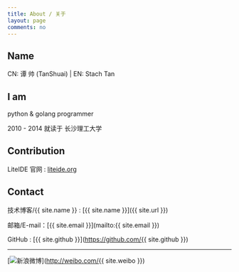 ```yaml
---
title: About / 关于
layout: page
comments: no
---
```


## Name

CN: 谭 帅 (TanShuai)  |  EN: Stach Tan
<br/>
## I am

python & golang programmer

2010 - 2014 就读于 长沙理工大学
<br/>
## Contribution

LiteIDE 官网 : [liteide.org](http://liteide.org)
<br/>
## Contact

技术博客/{{ site.name }} : [{{ site.name }}]({{ site.url }})

邮箱/E-mail：[{{ site.email }}](mailto:{{ site.email }})

GitHub : [{{ site.github }}](https://github.com/{{ site.github }})



----

[![新浪微博](http://service.t.sina.com.cn/widget/qmd/3295004592/06d8c23f/2.png)](http://weibo.com/{{ site.weibo }})
